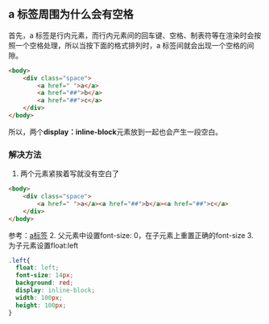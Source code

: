 ## a 标签周围为什么会有空格
首先，a 标签是行内元素，而行内元素间的回车键、空格、制表符等在渲染时会按照一个空格处理，所以当按下面的格式排列时，a 标签间就会出现一个空格的间隙。
```html
<body>
    <div class="space">
        <a href=" ">a</a>
        <a href="##">b</a>
        <a href="##">c</a>
    </div>
</body>
```
所以，两个**display：inline-block**元素放到一起也会产生一段空白。
### 解决方法
1. 两个元素紧挨着写就没有空白了
```html
<body>
    <div class="space">
        <a href=" ">a</a><a href="##">b</a><a href="##">c</a>
    </div>
</body>
```
参考：[a标签](https://www.jianshu.com/p/3df46e5b41f6)
2. 父元素中设置font-size: 0，在子元素上重置正确的font-size
3. 为子元素设置float:left
```css
.left{
  float: left;
  font-size: 14px;
  background: red;
  display: inline-block;
  width: 100px;
  height: 100px;
}
```